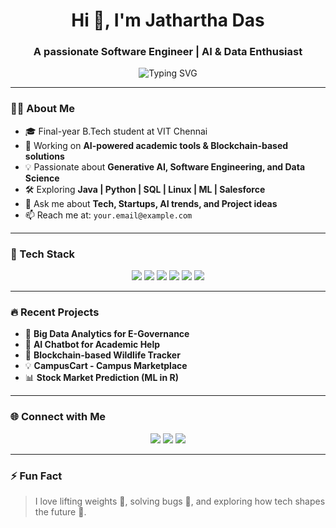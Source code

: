 <h1 align="center">Hi 👋, I'm Jathartha Das</h1>
<h3 align="center">A passionate Software Engineer | AI & Data Enthusiast</h3>

<p align="center">
  <img src="https://readme-typing-svg.demolab.com?font=Fira+Code&pause=1000&center=true&vCenter=true&width=435&lines=Welcome+to+my+GitHub+Profile!;Let's+build+something+cool+today." alt="Typing SVG" />
</p>

---

### 🧑‍💻 About Me
- 🎓 Final-year B.Tech student at VIT Chennai  
- 🔭 Working on **AI-powered academic tools & Blockchain-based solutions**
- 💡 Passionate about **Generative AI, Software Engineering, and Data Science**
- 🛠️ Exploring **Java | Python | SQL | Linux | ML | Salesforce**
- 💬 Ask me about **Tech, Startups, AI trends, and Project ideas**
- 📫 Reach me at: `your.email@example.com`

---

### 💼 Tech Stack

<p align="center">
  <img src="https://img.shields.io/badge/Python-3670A0?style=for-the-badge&logo=python&logoColor=white"/>
  <img src="https://img.shields.io/badge/Java-ED8B00?style=for-the-badge&logo=java&logoColor=white"/>
  <img src="https://img.shields.io/badge/SQL-336791?style=for-the-badge&logo=postgresql&logoColor=white"/>
  <img src="https://img.shields.io/badge/Linux-FCC624?style=for-the-badge&logo=linux&logoColor=black"/>
  <img src="https://img.shields.io/badge/Git-F05032?style=for-the-badge&logo=git&logoColor=white"/>
  <img src="https://img.shields.io/badge/R-276DC3?style=for-the-badge&logo=r&logoColor=white"/>
</p>

---

### 🔥 Recent Projects

- 🧾 **Big Data Analytics for E-Governance**
- 🧬 **AI Chatbot for Academic Help**
- 🐘 **Blockchain-based Wildlife Tracker**
- 💡 **CampusCart - Campus Marketplace**
- 📊 **Stock Market Prediction (ML in R)**

---

### 🌐 Connect with Me

<p align="center">
  <a href="https://linkedin.com/in/jathartha" target="_blank"><img src="https://img.shields.io/badge/LinkedIn-%230077B5.svg?style=for-the-badge&logo=linkedin&logoColor=white"/></a>
  <a href="mailto:dasjathartha@gmail.com"><img src="https://img.shields.io/badge/Gmail-D14836?style=for-the-badge&logo=gmail&logoColor=white"/></a>
  <a href="https://jatharthadas.vercel.app/" target="_blank"><img src="https://img.shields.io/badge/Portfolio-000?style=for-the-badge&logo=vercel&logoColor=white"/></a>
</p>

---

### ⚡ Fun Fact
> I love lifting weights 💪, solving bugs 🐛, and exploring how tech shapes the future 🚀.
